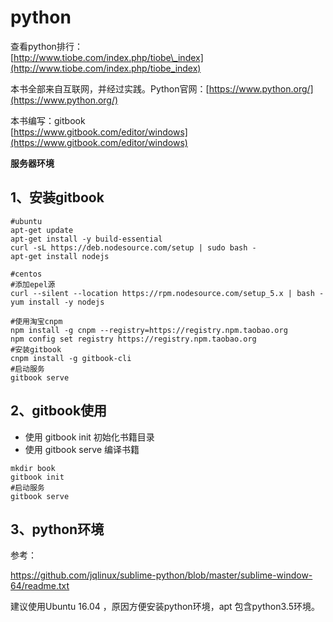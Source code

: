 # python

查看python排行：  
[http://www.tiobe.com/index.php/tiobe\_index](http://www.tiobe.com/index.php/tiobe_index)

本书全部来自互联网，并经过实践。Python官网：[https://www.python.org/](https://www.python.org/)

本书编写：gitbook  
[https://www.gitbook.com/editor/windows](https://www.gitbook.com/editor/windows)

**服务器环境**

## 1、安装gitbook

```
#ubuntu
apt-get update
apt-get install -y build-essential
curl -sL https://deb.nodesource.com/setup | sudo bash -
apt-get install nodejs
```

```
#centos
#添加epel源
curl --silent --location https://rpm.nodesource.com/setup_5.x | bash -
yum install -y nodejs
```

```
#使用淘宝cnpm
npm install -g cnpm --registry=https://registry.npm.taobao.org
npm config set registry https://registry.npm.taobao.org 
#安装gitbook
cnpm install -g gitbook-cli
#启动服务
gitbook serve
```

## 2、gitbook使用

* 使用 gitbook init 初始化书籍目录
* 使用 gitbook serve 编译书籍

```
mkdir book
gitbook init
#启动服务
gitbook serve
```

## 3、python环境

参考：

https://github.com/jqlinux/sublime-python/blob/master/sublime-window-64/readme.txt

建议使用Ubuntu 16.04 ，原因方便安装python环境，apt 包含python3.5环境。



